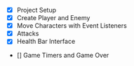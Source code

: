 - [x] Project Setup
- [x] Create Player and Enemy
- [x] Move Characters with Event Listeners
- [x] Attacks
- [x] Health Bar Interface
- [] Game Timers and Game Over